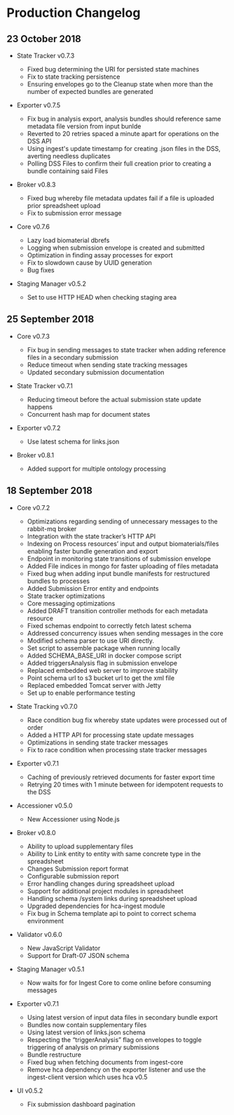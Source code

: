 # Production Changelog

## 23 October 2018

* State Tracker v0.7.3
  - Fixed bug determining the URI for persisted state machines
  - Fix to state tracking persistence
  - Ensuring envelopes go to the Cleanup state when more than the number of expected bundles are generated

* Exporter v0.7.5
  - Fix bug in analysis export, analysis bundles should reference same metadata file version from input bunlde
  - Reverted to 20 retries spaced a minute apart for operations on the DSS API
  - Using ingest's update timestamp for creating .json files in the DSS, averting needless duplicates
  - Polling DSS Files to confirm their full creation prior to creating a bundle containing said Files

* Broker v0.8.3
  - Fixed bug whereby file metadata updates fail if a file is uploaded prior spreadsheet upload
  - Fix to submission error message

* Core v0.7.6
  - Lazy load biomaterial dbrefs
  - Logging when submission envelope is created and submitted
  - Optimization in finding assay processes for export
  - Fix to slowdown cause by UUID generation
  - Bug fixes

* Staging Manager v0.5.2
  - Set to use HTTP HEAD when checking staging area


## 25 September 2018
* Core v0.7.3
  - Fix bug in sending messages to state tracker when adding reference files in a secondary submission
  - Reduce timeout when sending state tracking messages
  - Updated secondary submission documentation

* State Tracker v0.7.1
  - Reducing timeout before the actual submission state update happens
  - Concurrent hash map for document states

* Exporter v0.7.2
  - Use latest schema for links.json

* Broker v0.8.1
  - Added support for multiple ontology processing
	
## 18 September 2018

* Core v0.7.2
  - Optimizations regarding sending of unnecessary messages to the rabbit-mq broker
  - Integration with the state tracker’s HTTP API
  - Indexing on Process resources’ input and output biomaterials/files enabling faster bundle generation and export
  - Endpoint in monitoring state transitions of submission envelope
  - Added File indices in mongo for faster uploading of files metadata
  - Fixed bug when adding input bundle manifests for restructured bundles to processes
  - Added Submission Error entity and endpoints
  - State tracker optimizations
  - Core messaging optimizations
  - Added DRAFT transition controller methods for each metadata resource
  - Fixed schemas endpoint to correctly fetch latest schema
  - Addressed concurrency issues when sending messages in the core
  - Modified schema parser to use URI directly.
  - Set script to assemble package when running locally
  - Added SCHEMA_BASE_URI in docker compose script
  - Added triggersAnalysis flag in submission envelope
  - Replaced embedded web server to improve stability
  - Point schema url to s3 bucket url to get the xml file
  - Replaced embedded Tomcat server with Jetty
  - Set up to enable performance testing

* State Tracking v0.7.0
  - Race condition bug fix whereby state updates were processed out of order
  - Added a HTTP API for processing state update messages
  - Optimizations in sending state tracker messages
  - Fix to race condition when processing state tracker messages

* Exporter v0.7.1
  - Caching of previously retrieved documents for faster export time
  - Retrying 20 times with 1 minute between for idempotent requests to the DSS

* Accessioner v0.5.0
  - New Accessioner using Node.js

* Broker v0.8.0
  - Ability to upload supplementary files
  - Ability to Link entity to entity with same concrete type in the spreadsheet
  - Changes Submission report format
  - Configurable submission report
  - Error handling changes during spreadsheet upload
  - Support for additional project modules in spreadsheet
  - Handling schema /system links during spreadsheet upload
  - Upgraded dependencies for hca-ingest module
  - Fix bug in Schema template api to point to correct schema environment

* Validator v0.6.0
  - New JavaScript Validator
  - Support for Draft-07 JSON schema

* Staging Manager v0.5.1
  - Now waits for  for Ingest Core to come online before consuming messages

* Exporter v0.7.1
  - Using latest version of input data files in secondary bundle export
  - Bundles now contain supplementary files
  - Using latest version of links.json schema
  - Respecting the “triggerAnalysis” flag on envelopes to toggle triggering of analysis on primary submissions
  - Bundle restructure
  - Fixed bug when fetching documents from ingest-core
  - Remove hca dependency on the exporter listener and use the ingest-client version which uses hca v0.5

* UI v0.5.2
  - Fix submission dashboard pagination
